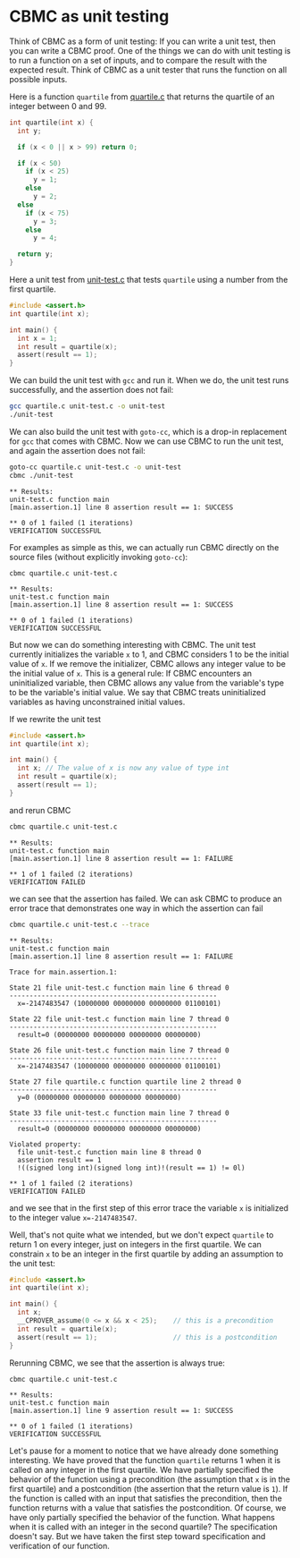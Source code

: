 # CBMC as unit testing

Think of CBMC as a form of unit testing: If you can write a unit test,
then you can write a CBMC proof.  One of the things we can do with
unit testing is to run a function on a set of inputs, and to compare
the result with the expected result.  Think of CBMC as a unit tester
that runs the function on all possible inputs.

Here is a
function `quartile` from [quartile.c](quartile.c)
that returns the quartile of an integer between 0 and 99.
```c
int quartile(int x) {
  int y;

  if (x < 0 || x > 99) return 0;

  if (x < 50)
    if (x < 25)
      y = 1;
    else
      y = 2;
  else
    if (x < 75)
      y = 3;
    else
      y = 4;

  return y;
}
```

Here a unit test from [unit-test.c](unit-test.c) that tests
`quartile` using a number from the first quartile.
```c
#include <assert.h>
int quartile(int x);

int main() {
  int x = 1;
  int result = quartile(x);
  assert(result == 1);
}
```

We can build the unit test with `gcc` and run it.
When we do, the unit test runs successfully,
and the assertion does not fail:
```bash
gcc quartile.c unit-test.c -o unit-test
./unit-test
```

We can also build the unit test with `goto-cc`, which is a drop-in
replacement for `gcc` that comes with CBMC.  Now we can use CBMC to
run the unit test, and again the assertion does not fail:
```bash
goto-cc quartile.c unit-test.c -o unit-test
cbmc ./unit-test
```
```
** Results:
unit-test.c function main
[main.assertion.1] line 8 assertion result == 1: SUCCESS

** 0 of 1 failed (1 iterations)
VERIFICATION SUCCESSFUL
```

For examples as simple as this,
we can actually run CBMC directly on the source files
(without explicitly invoking `goto-cc`):
```
cbmc quartile.c unit-test.c
```
```
** Results:
unit-test.c function main
[main.assertion.1] line 8 assertion result == 1: SUCCESS

** 0 of 1 failed (1 iterations)
VERIFICATION SUCCESSFUL
```

But now we can do something interesting with CBMC.
The unit test currently initializes the variable `x` to 1,
and CBMC considers 1 to be the initial value of `x`.  If
we remove the initializer, CBMC allows any integer value to be
the initial value of `x`. This is a general rule: If CBMC encounters
an uninitialized variable, then CBMC allows any value from the variable's
type to be the variable's initial value.
We say that CBMC treats uninitialized variables as having unconstrained
initial values.

If we rewrite the unit test
```c
#include <assert.h>
int quartile(int x);

int main() {
  int x; // The value of x is now any value of type int
  int result = quartile(x);
  assert(result == 1);
}
```
and rerun CBMC
```bash
cbmc quartile.c unit-test.c
```
```
** Results:
unit-test.c function main
[main.assertion.1] line 8 assertion result == 1: FAILURE

** 1 of 1 failed (2 iterations)
VERIFICATION FAILED
```
we can see that the assertion has failed.  We can ask CBMC to produce
an error trace that demonstrates one way in which the assertion can fail

```bash
cbmc quartile.c unit-test.c --trace
```
```
** Results:
unit-test.c function main
[main.assertion.1] line 8 assertion result == 1: FAILURE

Trace for main.assertion.1:

State 21 file unit-test.c function main line 6 thread 0
----------------------------------------------------
  x=-2147483547 (10000000 00000000 00000000 01100101)

State 22 file unit-test.c function main line 7 thread 0
----------------------------------------------------
  result=0 (00000000 00000000 00000000 00000000)

State 26 file unit-test.c function main line 7 thread 0
----------------------------------------------------
  x=-2147483547 (10000000 00000000 00000000 01100101)

State 27 file quartile.c function quartile line 2 thread 0
----------------------------------------------------
  y=0 (00000000 00000000 00000000 00000000)

State 33 file unit-test.c function main line 7 thread 0
----------------------------------------------------
  result=0 (00000000 00000000 00000000 00000000)

Violated property:
  file unit-test.c function main line 8 thread 0
  assertion result == 1
  !((signed long int)(signed long int)!(result == 1) != 0l)

** 1 of 1 failed (2 iterations)
VERIFICATION FAILED
```
and we see that in the first step of this error trace the variable `x`
is initialized to the integer value `x=-2147483547`.

Well, that's not quite what we intended, but we don't expect `quartile`
to return 1 on every integer, just on integers in the first quartile.
We can constrain `x` to be an integer in the first quartile by adding
an assumption to the unit test:
```c
#include <assert.h>
int quartile(int x);

int main() {
  int x;
  __CPROVER_assume(0 <= x && x < 25);    // this is a precondition
  int result = quartile(x);
  assert(result == 1);                   // this is a postcondition
}
```

Rerunning CBMC, we see that the assertion is always true:
```bash
cbmc quartile.c unit-test.c
```
```
** Results:
unit-test.c function main
[main.assertion.1] line 9 assertion result == 1: SUCCESS

** 0 of 1 failed (1 iterations)
VERIFICATION SUCCESSFUL
```

Let's pause for a moment to notice that we have already done something
interesting.
We have proved that the function `quartile` returns 1 when it is called
on any integer in the first quartile.
We have partially specified the behavior of the function using
a precondition (the assumption that `x` is in the first quartile)
and a postcondition (the assertion that the return value is `1`).
If the function is called with an input that satisfies the precondition,
then the function returns with a value that satisfies the postcondition.
Of course, we have only partially specified the behavior of the function.
What happens when it is called with an integer in the second
quartile?  The specification doesn't say.  But we have taken
the first step toward specification and verification of our function.
